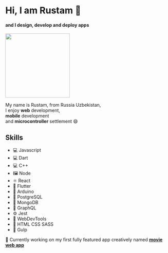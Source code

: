 # Hi, I am Rustam 👋
#### and I design, develop and deploy apps
<img src="https://scontent.ftas2-2.fna.fbcdn.net/v/t1.0-9/86730448_10159251599848356_9150712043588812800_n.jpg?_nc_cat=102&ccb=2&_nc_sid=e3f864&_nc_ohc=uVwn5GyckkMAX8fHPy-&_nc_ht=scontent.ftas2-2.fna&oh=b5c24f3276ab6e78d3d8fe32c9a2b373&oe=601298AE" height="200">

My name is Rustam, from Russia Uzbekistan,  
I enjoy **web** development,  
**mobile** development  
and **microcontroller** settlement 😄

## Skills 
* 💻 Javascript
* 💻 Dart
* 💻 C++
* 🖼 Node
* ⚛ React
* 📱 Flutter
* 🤖 Arduino
* 📂 PostgreSQL
* 📂 MongoDB
* 📝 GraphQL
* ⚙ Jest
* 🔧 WebDevTools
* 📄 HTML CSS SASS
* 🍹 Gulp

🔭 Currently working on my first fully featured app creatively named [**movie web app**](https://watch-movies-app.herokuapp.com/)
